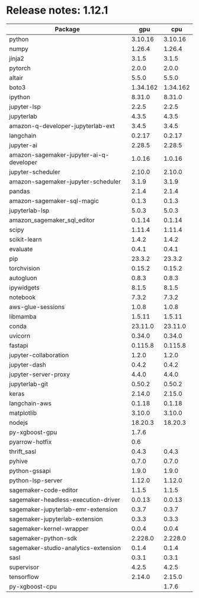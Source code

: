 # Release notes: 1.12.1

Package | gpu| cpu
---|---|---
python|3.10.16|3.10.16
numpy|1.26.4|1.26.4
jinja2|3.1.5|3.1.5
pytorch|2.0.0|2.0.0
altair|5.5.0|5.5.0
boto3|1.34.162|1.34.162
ipython|8.31.0|8.31.0
jupyter-lsp|2.2.5|2.2.5
jupyterlab|4.3.5|4.3.5
amazon-q-developer-jupyterlab-ext|3.4.5|3.4.5
langchain|0.2.17|0.2.17
jupyter-ai|2.28.5|2.28.5
amazon-sagemaker-jupyter-ai-q-developer|1.0.16|1.0.16
jupyter-scheduler|2.10.0|2.10.0
amazon-sagemaker-jupyter-scheduler|3.1.9|3.1.9
pandas|2.1.4|2.1.4
amazon-sagemaker-sql-magic|0.1.3|0.1.3
jupyterlab-lsp|5.0.3|5.0.3
amazon_sagemaker_sql_editor|0.1.14|0.1.14
scipy|1.11.4|1.11.4
scikit-learn|1.4.2|1.4.2
evaluate|0.4.1|0.4.1
pip|23.3.2|23.3.2
torchvision|0.15.2|0.15.2
autogluon|0.8.3|0.8.3
ipywidgets|8.1.5|8.1.5
notebook|7.3.2|7.3.2
aws-glue-sessions|1.0.8|1.0.8
libmamba|1.5.11|1.5.11
conda|23.11.0|23.11.0
uvicorn|0.34.0|0.34.0
fastapi|0.115.8|0.115.8
jupyter-collaboration|1.2.0|1.2.0
jupyter-dash|0.4.2|0.4.2
jupyter-server-proxy|4.4.0|4.4.0
jupyterlab-git|0.50.2|0.50.2
keras|2.14.0|2.15.0
langchain-aws|0.1.18|0.1.18
matplotlib|3.10.0|3.10.0
nodejs|18.20.3|18.20.3
py-xgboost-gpu|1.7.6| 
pyarrow-hotfix|0.6| 
thrift_sasl|0.4.3|0.4.3
pyhive|0.7.0|0.7.0
python-gssapi|1.9.0|1.9.0
python-lsp-server|1.12.0|1.12.0
sagemaker-code-editor|1.1.5|1.1.5
sagemaker-headless-execution-driver|0.0.13|0.0.13
sagemaker-jupyterlab-emr-extension|0.3.7|0.3.7
sagemaker-jupyterlab-extension|0.3.3|0.3.3
sagemaker-kernel-wrapper|0.0.4|0.0.4
sagemaker-python-sdk|2.228.0|2.228.0
sagemaker-studio-analytics-extension|0.1.4|0.1.4
sasl|0.3.1|0.3.1
supervisor|4.2.5|4.2.5
tensorflow|2.14.0|2.15.0
py-xgboost-cpu| |1.7.6

